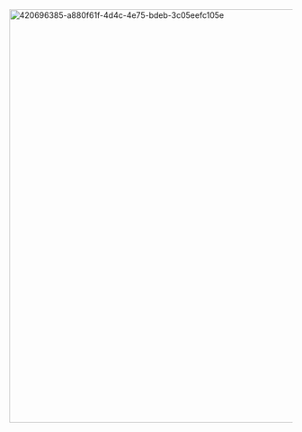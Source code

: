 <img width="735" alt="420696385-a880f61f-4d4c-4e75-bdeb-3c05eefc105e" src="https://github.com/user-attachments/assets/09988643-6603-4eb9-b432-ddbb0716faa8" />
